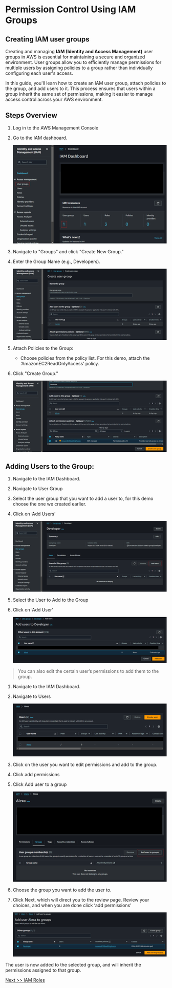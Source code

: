 # **Permission Control Using IAM Groups**

## Creating IAM user groups  
Creating and managing **IAM (Identity and Access Management)** user groups in AWS is essential for maintaining a secure and organized environment. User groups allow you to efficiently manage permissions for multiple users by assigning policies to a group rather than individually configuring each user's access.

In this guide, you'll learn how to create an IAM user group, attach policies to the group, and add users to it. This process ensures that users within a group inherit the same set of permissions, making it easier to manage access control across your AWS environment.

## Steps Overview

1. Log in to the AWS Management Console  
2. Go to the IAM dashboard.  

   ![](img/groups-1.png)
3. Navigate to "Groups" and click "Create New Group."  
4. Enter the Group Name (e.g., Developers).  

   ![](img/groups-2.png)
5. Attach Policies to the Group:  
   - Choose policies from the policy list. For this demo, attach the ‘AmazonEC2ReadOnlyAccess’ policy.  
6. Click "Create Group."  


   ![](img/groups-3.png)

## Adding Users to the Group:

1. Navigate to the IAM Dashboard.  
2. Navigate to User Group  
3. Select the user group that you want to add a user to, for this demo choose the one we created earlier.  
4. Click on ‘Add Users’  

   ![](img/groups-4.png)
1. Select the User to Add to the Group

2. Click on ‘Add User’

   ![](img/groups-5.png)

>You can also edit the certain user’s permissions to add them to the group.

1. Navigate to the IAM Dashboard.  
2. Navigate to Users  

   ![](img/groups-6.png)
1. Click on the user you want to edit permissions and add to the group.   
2. Click add permissions  
3. Click Add user to a group

   ![](img/groups-7.png)
4. Choose the group you want to add the user to.  
5. Click Next, which will direct you to the review page. Review your choices, and when you are done click ‘add permissions’

   ![](img/groups-8.png)

The user is now added to the selected group, and will inherit the permissions assigned to that group. 

[Next >> IAM Roles](10%20-%20IAM%20Roles.md)
